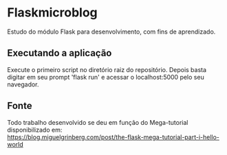 # Flaskmicroblog
Estudo do módulo Flask para desenvolvimento, com fins de aprendizado.
<br>
## Executando a aplicação
Execute o primeiro script no diretório raiz do repositório. Depois basta digitar em seu prompt 'flask run' e acessar o localhost:5000 pelo seu navegador.
## Fonte
Todo trabalho desenvolvido se deu em função do Mega-tutorial disponibilizado em:<br>
https://blog.miguelgrinberg.com/post/the-flask-mega-tutorial-part-i-hello-world

